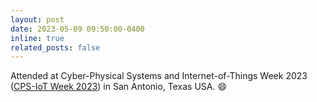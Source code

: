 ```yaml
---
layout: post
date: 2023-05-09 09:50:00-0400
inline: true
related_posts: false
---
```


Attended at Cyber-Physical Systems and Internet-of-Things Week 2023 (<a href='https://cps-iot-week2024.ie.cuhk.edu.hk/2023/index.php'>CPS-IoT Week 2023</a>) in San Antonio, Texas USA. :smile: